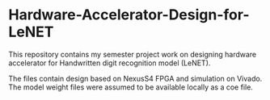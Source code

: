 # Hardware-Accelerator-Design-for-LeNET
This repository contains my semester project work on designing hardware accelerator for Handwritten digit recognition model (LeNET).

The files contain design based on NexusS4 FPGA and simulation on Vivado. The model weight files were assumed to be available locally as a coe file.
